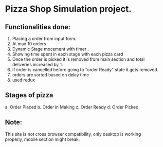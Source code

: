 # Pizza Shop Simulation project.

## Functionalities done:

1.  Placing a order from input form.
2.  At max 10 orders
3.  Dynamic Stage mocement with timer .
4.  Showing time spent in each stage with each pizza card
5.  Once the order is picked it is removed from main section and total deliveries increased by 1.
6.  if order is cancelled before going to "order Ready" state it gets removed.
7.  orders are sorted based on delay time
8.  used redux

## Stages of pizza

a. Order Placed
b. Order in Making
c. Order Ready
d. Order Picked

## Note:

This site is not cross browser compatibility, only desktop is working properly, mobile section might break;
